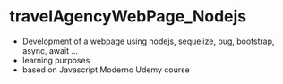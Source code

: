 # travelAgencyWebPage_Nodejs
- Development of a webpage using nodejs, sequelize, pug, bootstrap, async, await ...
- learning purposes
- based on Javascript Moderno Udemy course 
